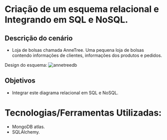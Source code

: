 # Criação de um esquema relacional e Integrando em SQL e NoSQL.

## **Descrição do cenário** 
- Loja de bolsas chamada AnneTree. Uma pequena loja de bolsas contendo informações de clientes, informações dos produtos e pedidos.

Design do esquema:
![annetreedb](https://github.com/hugomilesi/DIO-Python-Developer_Bootcamp/assets/71730507/b128a452-50d7-40c8-afc9-2ffbcbbb69a5)

## Objetivos
- Integrar este diagrama relacional em SQL e NoSQL.

# Tecnologias/Ferramentas Utilizadas:
- MongoDB atlas.
- SQLAlchemy.
